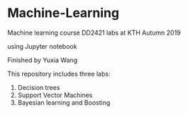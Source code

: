 # Machine-Learning
Machine learning course DD2421 labs at KTH Autumn 2019

using Jupyter notebook

Finished by Yuxia Wang


This repository includes three labs:
1. Decision trees
2. Support Vector Machines
3. Bayesian learning and Boosting
